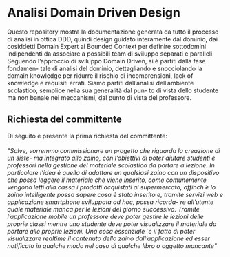 # Analisi Domain Driven Design
Questo repository mostra la documentazione generata da tutto il processo di analisi in ottica DDD, quindi design guidato interamente dal dominio, dai cosiddetti Domain Expert ai Bounded Context per definire sottodomini indipendenti da associare a possibili team di sviluppo separati e paralleli.
Seguendo l’approccio di sviluppo Domain Driven, si è partiti dalla fase fondamen-
tale di analisi del dominio, dettagliando e snocciolando la domain knowledge per
ridurre il rischio di incomprensioni, lack of knowledge e requisiti errati. Siamo
partiti dall’analisi dell’ambiente scolastico, semplice nella sua generalità dal pun-
to di vista dello studente ma non banale nei meccanismi, dal punto di vista del
professore. 
## Richiesta del committente 
Di seguito è presente la prima richiesta del committente: 
<br> <br>
<i>
"Salve, vorremmo commissionare un progetto che riguarda la creazione di un siste-
ma integrato allo zaino, con l’obiettivi di poter aiutare studenti e professori nella
gestione del materiale scolastico da portare a lezione. In particolare l’idea è quella
di adattare un qualsiasi zaino con un dispositivo che possa leggere il materiale che
viene inserito, come comunemente vengono letti alla cassa i prodotti acquistati al
supermercato, affinch ́e lo zaino intelligente possa sapere cosa è stato inserito e,
tramite servizi web e applicazione smartphone sviluppata ad hoc, possa ricorda-
re all’utente quale materiale manca per le lezioni del giorno successivo. Tramite
l’applicazione mobile un professore deve poter gestire le lezioni delle proprie classi
mentre uno studente deve poter visualizzare il materiale da portare alle proprie
lezioni. Una cosa essenziale `e il fatto di poter visualizzare realtime il contenuto
dello zaino dall’applicazione ed esser notificato in qualche modo nel caso di qualche
libro o oggetto mancante"
</i>
